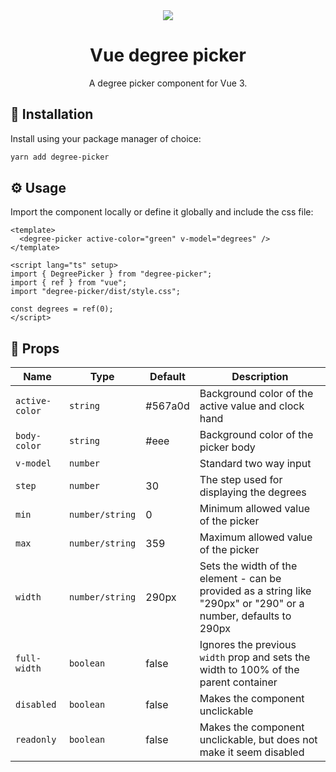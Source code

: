 <div align="center">
  <img src="https://user-images.githubusercontent.com/36193643/235878084-9d2a7f8e-591a-4599-bc9c-b1336bc881f1.png" />
</div>

<h1 align=center>Vue degree picker</h1>
<p align=center>A degree picker component for Vue 3.</p>

## 🚀 Installation

Install using your package manager of choice:

```bash
yarn add degree-picker
```

## ⚙️ Usage

Import the component locally or define it globally and include the css file:

```vue
<template>
  <degree-picker active-color="green" v-model="degrees" />
</template>

<script lang="ts" setup>
import { DegreePicker } from "degree-picker";
import { ref } from "vue";
import "degree-picker/dist/style.css";

const degrees = ref(0);
</script>
```

## 📃 Props

| Name           | Type            | Default | Description                                                                                                      |
| -------------- | --------------- | ------- | ---------------------------------------------------------------------------------------------------------------- |
| `active-color` | `string`        | #567a0d | Background color of the active value and clock hand                                                              |
| `body-color`   | `string`        | #eee    | Background color of the picker body                                                                              |
| `v-model`      | `number`        |         | Standard two way input                                                                                           |
| `step`         | `number`        | 30      | The step used for displaying the degrees                                                                         |
| `min`          | `number/string` | 0       | Minimum allowed value of the picker                                                                              |
| `max`          | `number/string` | 359     | Maximum allowed value of the picker                                                                              |
| `width`        | `number/string` | 290px   | Sets the width of the element - can be provided as a string like "290px" or "290" or a number, defaults to 290px |
| `full-width`   | `boolean`       | false   | Ignores the previous `width` prop and sets the width to 100% of the parent container                             |
| `disabled`     | `boolean`       | false   | Makes the component unclickable                                                                                  |
| `readonly`     | `boolean`       | false   | Makes the component unclickable, but does not make it seem disabled                                              |
